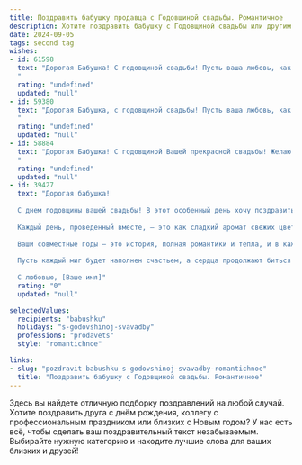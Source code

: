 ```yaml
---
title: Поздравить бабушку продавца с Годовщиной свадьбы. Романтичное
description: Хотите поздравить бабушку с Годовщиной свадьбы или другим праздником? Наш ИИ создаст незабываемое поздравление, а вы обязательно выделитесь среди других.  
date: 2024-09-05
tags: second tag
wishes:
- id: 61598
  text: "Дорогая Бабушка! С годовщиной свадьбы! Пусть ваша любовь, как и ваш талант продавца, всегда будет  яркой, привлекательной и желанной!
  "
  rating: "undefined"
  updated: "null"
- id: 59380
  text: "Дорогая Бабушка, с годовщиной свадьбы! Пусть ваша любовь, как и ваши товары на прилавке, всегда будет востребована, яркой и приносящей только радость!
  "
  rating: "undefined"
  updated: "null"
- id: 58884
  text: "Дорогая Бабушка! С годовщиной Вашей прекрасной свадьбы! Желаю Вам долгих лет счастья, любви и взаимопонимания. Пусть ваши дни будут наполнены теплом и радостью, а ваши сердца всегда будут биться в унисон. Поздравляю с этой замечательной датой!
  "
  rating: "undefined"
  updated: "null"
- id: 39427
  text: "Дорогая бабушка!
  
  С днем годовщины вашей свадьбы! В этот особенный день хочу поздравить вас и дедушку с тем чудесным мгновением, когда ваши сердца соединились навсегда.
  
  Каждый день, проведенный вместе, — это как сладкий аромат свежих цветов, который нежно окутывает ваши жизни. Вы — яркий пример настоящей любви, терпения и заботы друг о друге.
  
  Ваши совместные годы — это история, полная романтики и тепла, и в каждой главе я вижу, как с каждым днем ваша связь только крепче. Как продавец, вы всегда умели находить лучшее: в жизни, в удачных покупках и в любви.
  
  Пусть каждый миг будет наполнен счастьем, а сердца продолжают биться в унисон. Желаю вам бесконечной любви, здоровья и долгих лет вместе!
  
  С любовью, [Ваше имя]"
  rating: "0"
  updated: "null"

selectedValues:
  recipients: "babushku"
  holidays: "s-godovshinoj-svavadby"
  professions: "prodavets"
  style: "romantichnoe"

links:
- slug: "pozdravit-babushku-s-godovshinoj-svavadby-romantichnoe"
  title: "Поздравить бабушку с Годовщиной свадьбы. Романтичное"
---
```


Здесь вы найдете отличную подборку поздравлений на любой случай. 
Хотите поздравить друга с днём рождения, коллегу с профессиональным праздником или близких с Новым годом? У нас есть всё, чтобы сделать ваш поздравительный текст незабываемым. Выбирайте нужную категорию и находите лучшие слова для ваших близких и друзей!
